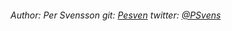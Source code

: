 ###### Author: Per Svensson git: [Pesven](https://github.com/Psvensso) twitter: [@PSvens](https://twitter.com/PSvens)



